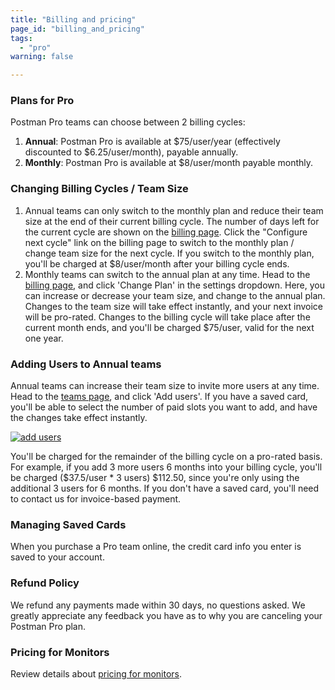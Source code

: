 ```yaml
---
title: "Billing and pricing"
page_id: "billing_and_pricing"
tags: 
  - "pro"
warning: false

---
```


### Plans for Pro

Postman Pro teams can choose between 2 billing cycles:

1.  **Annual**: Postman Pro is available at $75/user/year (effectively discounted to $6.25/user/month), payable annually.
2.  **Monthly**: Postman Pro is available at $8/user/month payable monthly.

### Changing Billing Cycles / Team Size

1.  Annual teams can only switch to the monthly plan and reduce their team size at the end of their current billing cycle. The number of days left for the current cycle are shown on the [billing page](https://go.postman.co/billing/overview). Click the "Configure next cycle" link on the billing page to switch to the monthly plan / change team size for the next cycle. If you switch to the monthly plan, you'll be charged at $8/user/month after your billing cycle ends.
2.  Monthly teams can switch to the annual plan at any time. Head to the [billing page](https://go.postman.co/billing/overview), and click 'Change Plan' in the settings dropdown. Here, you can increase or decrease your team size, and change to the annual plan. Changes to the team size will take effect instantly, and your next invoice will be pro-rated. Changes to the billing cycle will take place after the current month ends, and you'll be charged $75/user, valid for the next one year.

### Adding Users to Annual teams

Annual teams can increase their team size to invite more users at any time. Head to the [teams page](https://go.postman.co/team), and click 'Add users'. If you have a saved card, you'll be able to select the number of paid slots you want to add, and have the changes take effect instantly. 

  [![add users](https://assets.postman.com/postman-docs/addUsers.jpg)](https://assets.postman.com/postman-docs/addUsers.jpg)

You'll be charged for the remainder of the billing cycle on a pro-rated basis. For example, if you add 3 more users 6 months into your billing cycle, you'll be charged ($37.5/user * 3 users) $112.50, since you're only using the additional 3 users for 6 months. If you don't have a saved card, you'll need to contact us for invoice-based payment.

### Managing Saved Cards

When you purchase a Pro team online, the credit card info you enter is saved to your account.

### Refund Policy

We refund any payments made within 30 days, no questions asked. We greatly appreciate any feedback you have as to why you are canceling your Postman Pro plan.

### Pricing for Monitors

Review details about [pricing for monitors](/docs/postman/monitors/pricing_monitors). 
